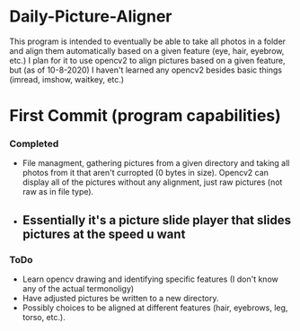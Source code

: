 # Daily-Picture-Aligner
This program is intended to eventually be able to take all photos in a folder and align them automatically based on a given feature (eye, hair, eyebrow, etc.)
I plan for it to use opencv2 to align pictures based on a given feature, but (as of 10-8-2020) I haven't learned any opencv2 besides basic things (imread, imshow, waitkey, etc.)
# First Commit (program capabilities)
### Completed
- File managment, gathering pictures from a given directory and taking all photos from it that aren't curropted (0 bytes in size). Opencv2 can display all of the pictures without any alignment, just raw pictures (not raw as in file type).
- ## Essentially it's a picture slide player that slides pictures at the speed u want
### ToDo
- Learn opencv drawing and identifying specific features (I don't know any of the actual termonoligy)
- Have adjusted pictures be written to a new directory.
- Possibly choices to be aligned at different features (hair, eyebrows, leg, torso, etc.).
